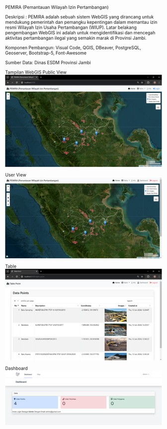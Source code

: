 PEMIRA (Pemantauan Wilayah Izin Pertambangan)

Deskripsi : PEMIRA adalah sebuah sistem WebGIS yang dirancang untuk mendukung pemerintah dan pemangku kepentingan dalam memantau izin resmi Wilayah Izin Usaha Pertambangan (WIUP). Latar belakang pengembangan WebGIS ini adalah untuk mengidentifikasi dan mencegah aktivitas pertambangan ilegal yang semakin marak di Provinsi Jambi.

Komponen Pembangun: Visual Code, QGIS, DBeaver, PostgreSQL, Geoserver, Bootstrap-5, Font-Awesome

Sumber Data: Dinas ESDM Provinsi Jambi

Tampilan WebGIS
Public View
![alt text](<pewira 1.png>)

User View
![alt text](<pemira 2.png>)

Table 
![alt text](<pemira 3.png>)

Dashboard
![alt text](<pemira 4.png>) 
